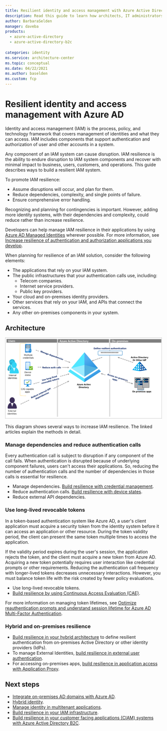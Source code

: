 ```yaml
---
title: Resilient identity and access management with Azure Active Directory (Azure AD)
description: Read this guide to learn how architects, IT administrators, and developers can build resilience to disruption of their identity systems.
author: BarbaraSelden
manager: daveba
products:
  - azure-active-directory
  - azure-active-directory-b2c

categories: identity
ms.service: architecture-center
ms.topic: conceptual
ms.date: 04/22/2021
ms.author: baselden
ms.custom: fcp
---
```


# Resilient identity and access management with Azure AD

Identity and access management (IAM) is the process, policy, and technology framework that covers management of identities and what they can access. IAM includes components that support authentication and authorization of user and other accounts in a system.

Any component of an IAM system can cause disruption. IAM resilience is the ability to endure disruption to IAM system components and recover with minimal impact to business, users, customers, and operations. This guide describes ways to build a resilient IAM system.

To promote IAM resilience:

- Assume disruptions will occur, and plan for them.
- Reduce dependencies, complexity, and single points of failure.
- Ensure comprehensive error handling.

Recognizing and planning for contingencies is important. However, adding more identity systems, with their dependencies and complexity, could reduce rather than increase resilience.

Developers can help manage IAM resilience in their applications by using [Azure AD Managed Identities](/azure/active-directory/managed-identities-azure-resources/overview) wherever possible. For more information, see [Increase resilience of authentication and authorization applications you develop](/azure/active-directory/fundamentals/resilience-app-development-overview).

When planning for resilience of an IAM solution, consider the following elements:

- The applications that rely on your IAM system.
- The public infrastructures that your authentication calls use, including:
  - Telecom companies.
  - Internet service providers.
  - Public key providers.
- Your cloud and on-premises identity providers.
- Other services that rely on your IAM, and APIs that connect the services.
- Any other on-premises components in your system.

## Architecture

![Diagram showing an overview of administering IAM resilience.](media/admin-resilience-overview.png)

This diagram shows several ways to increase IAM resilience. The linked articles explain the methods in detail.

### Manage dependencies and reduce authentication calls

Every authentication call is subject to disruption if any component of the call fails. When authentication is disrupted because of underlying component failures, users can't access their applications. So, reducing the number of authentication calls and the number of dependencies in those calls is essential for resilience.

- Manage dependencies. [Build resilience with credential management](/azure/active-directory/fundamentals/resilience-in-credentials).
- Reduce authentication calls. [Build resilience with device states](/azure/active-directory/fundamentals/resilience-with-device-states).
- Reduce external API dependencies.

### Use long-lived revocable tokens

In a token-based authentication system like Azure AD, a user's client application must acquire a security token from the identity system before it can access an application or other resource. During the token validity period, the client can present the same token multiple times to access the application.

If the validity period expires during the user's session, the application rejects the token, and the client must acquire a new token from Azure AD. Acquiring a new token potentially requires user interaction like credential prompts or other requirements. Reducing the authentication call frequency with longer-lived tokens decreases unnecessary interactions. However, you must balance token life with the risk created by fewer policy evaluations.

- Use long-lived revocable tokens.
- [Build resilience by using Continuous Access Evaluation (CAE)](/azure/active-directory/fundamentals/resilience-with-continuous-access-evaluation).

For more information on managing token lifetimes, see [Optimize reauthentication prompts and understand session lifetime for Azure AD Multi-Factor Authentication](/azure/active-directory/authentication/concepts-azure-multi-factor-authentication-prompts-session-lifetime).

### Hybrid and on-premises resilience

- [Build resilience in your hybrid architecture](/azure/active-directory/fundamentals/resilience-in-hybrid) to define resilient authentication from on-premises Active Directory or other identity providers (IdPs).
- To manage External Identities, [build resilience in external user authentication](/azure/active-directory/fundamentals/resilience-b2b-authentication).
- For accessing on-premises apps, [build resilience in application access with Application Proxy](/azure/active-directory/fundamentals/resilience-on-premises-access).

## Next steps

- [Integrate on-premises AD domains with Azure AD](/azure/architecture/reference-architectures/identity/azure-ad).
- [Hybrid identity](/azure/architecture/solution-ideas/articles/hybrid-identity).
- [Manage identity in multitenant applications](/azure/architecture/multitenant-identity).
- [Build resilience in your IAM infrastructure](/azure/active-directory/fundamentals/resilience-in-infrastructure).
- [Build resilience in your customer facing applications (CIAM) systems with Azure Active Directory B2C](/azure/active-directory/fundamentals/resilience-b2c).
